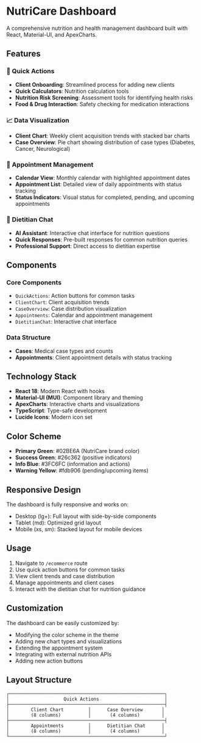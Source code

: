 # NutriCare Dashboard

A comprehensive nutrition and health management dashboard built with React, Material-UI, and ApexCharts.

## Features

### 🚀 Quick Actions
- **Client Onboarding**: Streamlined process for adding new clients
- **Quick Calculators**: Nutrition calculation tools
- **Nutrition Risk Screening**: Assessment tools for identifying health risks
- **Food & Drug Interaction**: Safety checking for medication interactions

### 📈 Data Visualization
- **Client Chart**: Weekly client acquisition trends with stacked bar charts
- **Case Overview**: Pie chart showing distribution of case types (Diabetes, Cancer, Neurological)

### 📅 Appointment Management
- **Calendar View**: Monthly calendar with highlighted appointment dates
- **Appointment List**: Detailed view of daily appointments with status tracking
- **Status Indicators**: Visual status for completed, pending, and upcoming appointments

### 💬 Dietitian Chat
- **AI Assistant**: Interactive chat interface for nutrition questions
- **Quick Responses**: Pre-built responses for common nutrition queries
- **Professional Support**: Direct access to dietitian expertise

## Components

### Core Components
- `QuickActions`: Action buttons for common tasks
- `ClientChart`: Client acquisition trends
- `CaseOverview`: Case distribution visualization
- `Appointments`: Calendar and appointment management
- `DietitianChat`: Interactive chat interface

### Data Structure
- **Cases**: Medical case types and counts
- **Appointments**: Client appointment details with status tracking

## Technology Stack

- **React 18**: Modern React with hooks
- **Material-UI (MUI)**: Component library and theming
- **ApexCharts**: Interactive charts and visualizations
- **TypeScript**: Type-safe development
- **Lucide Icons**: Modern icon set

## Color Scheme

- **Primary Green**: #02BE6A (NutriCare brand color)
- **Success Green**: #26c362 (positive indicators)
- **Info Blue**: #3FC6FC (information and actions)
- **Warning Yellow**: #fdb906 (pending/upcoming items)

## Responsive Design

The dashboard is fully responsive and works on:
- Desktop (lg+): Full layout with side-by-side components
- Tablet (md): Optimized grid layout
- Mobile (xs, sm): Stacked layout for mobile devices

## Usage

1. Navigate to `/ecommerce` route
2. Use quick action buttons for common tasks
3. View client trends and case distribution
4. Manage appointments and client cases
5. Interact with the dietitian chat for nutrition guidance

## Customization

The dashboard can be easily customized by:
- Modifying the color scheme in the theme
- Adding new chart types and visualizations
- Extending the appointment system
- Integrating with external nutrition APIs
- Adding new action buttons

## Layout Structure

```
┌─────────────────────────────────────────────────────────┐
│                    Quick Actions                        │
├─────────────────────────────────────────────────────────┤
│        Client Chart         │      Case Overview       │
│        (8 columns)          │       (4 columns)        │
├─────────────────────────────────────────────────────────┤
│        Appointments         │      Dietitian Chat      │
│        (8 columns)          │       (4 columns)        │
└─────────────────────────────────────────────────────────┘
```
